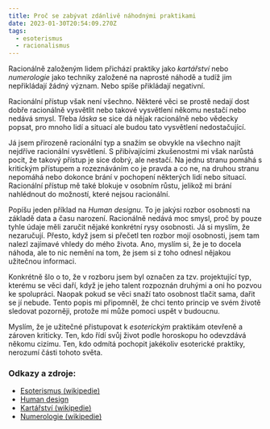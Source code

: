 ```yaml
---
title: Proč se zabývat zdánlivě náhodnými praktikami
date: 2023-01-30T20:54:09.270Z
tags:
  - esoterismus
  - racionalismus
---
```

Racionálně založeným lidem přichází praktiky jako *kartářství* nebo *numerologie* jako techniky založené na naprosté náhodě a tudíž jim nepřikládají žádný význam. Nebo spíše přikládají negativní.

Racionální přístup však není všechno. Některé věci se prostě nedají dost dobře racionálně vysvětlit nebo takové vysvětlení někomu nestačí nebo nedává smysl. Třeba *láska* se sice dá nějak racionálně nebo vědecky popsat, pro mnoho lidí a situací ale budou tato vysvětlení nedostačující.

Já jsem přirozeně racionální typ a snažím se obvykle na všechno najít nejdříve racionální vysvětlení. S přibívajícími zkušenostmi mi však narůstá pocit, že takový přístup je sice dobrý, ale nestačí. Na jednu stranu pomáhá s kritickým přístupem a rozeznáváním co je pravda a co ne, na druhou stranu nepomáhá nebo dokonce brání v pochopení některých lidí nebo situací. Racionální přístup mě také blokuje v osobním růstu, jelikož mi brání nahlédnout do možností, které nejsou racionální.

Popíšu jeden příklad na *Human designu*. To je jakýsi rozbor osobnosti na základě data a času narození. Racionálně nedává moc smysl, proč by pouze tyhle údaje měli zaručit nějaké konkrétní rysy osobnosti. Já si myslím, že nezaručují. Přesto, když jsem si přečetl ten rozbor mojí osobnosti, jsem tam nalezl zajímavé vhledy do mého života. Ano, myslím si, že je to docela náhoda, ale to nic nemění na tom, že jsem si z toho odnesl nějakou užitečnou informaci.

Konkrétně šlo o to, že v rozboru jsem byl označen za tzv. projektující typ, kterému se věci daří, když je jeho talent rozpoznán druhými a oni ho pozvou ke spolupráci. Naopak pokud se věci snaží tato osobnost tlačit sama, dařit se jí nebude. Tento popis mi připomněl, že chci tento princip ve svém životě sledovat pozorněji, protože mi může pomoci uspět v budoucnu.

Myslím, že je užitečné přistupovat k *esoterickým* praktikám otevřeně a zároven kriticky. Ten, kdo řídí svůj život podle horoskopu ho odevzdává někomu cizímu. Ten, kdo odmítá pochopit jakékoliv esoterické praktiky, nerozumí části tohoto světa.

### Odkazy a zdroje:

* [Esoterismus (wikipedie)](https://cs.wikipedia.org/wiki/Esoterismus)
* [Human design](https://humandesign.cz/)
* [Kartářství (wikipedie)](https://cs.wikipedia.org/wiki/Kart%C3%A1%C5%99stv%C3%AD)
* [Numerologie (wikipedie)](https://cs.wikipedia.org/wiki/Numerologie)